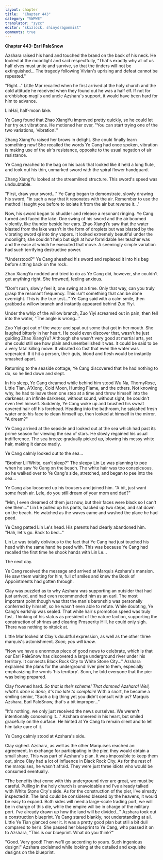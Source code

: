 ```yaml
---
layout: chapter
title:  "Chapter 443"
category: "VWPWE"
translator: "syzc"
editor: "skizlock, shinydragonmist"
comments: true
---
```


**Chapter 443: Earl PaleSnow**

Azshara raised his hand and touched the brand on the back of his neck. He looked at the moonlight and said respectfully, "That's exactly why all of us half elves must unite and survive, so that the tinders will not be extinguished... The tragedy following Vivian's uprising and defeat cannot be repeated."

"Right..." Little Mar recalled when he first arrived at the holy church and the cold attitude he received when they found out he was a half elf. If not for archbishop magi's and uncle Azshara's support, it would have been hard for him to advance.

LinHai, half-moon lake.

Ye Cang found that Zhao XiangYu improved pretty quickly, so he could let her try out vibrations. He motioned her over, "You can start trying one of the two variations, 'vibration'."

Zhang XiangYu raised her brows in delight. She could finally learn something new! She recalled the words Ye Cang had once spoken, vibration is making use of the air's resistance, opposite to the usual negation of air resistance.

Ye Cang reached to the bag on his back that looked like it held a long flute, and took out his thin, unmarked sword with the spiral flower handguard. 

Zhang XiangYu looked at the streamlined structure. This sword's speed was undoubtable.

"First, draw your sword..." Ye Cang began to demonstrate, slowly drawing his sword, "in such a way that it resonates with the air. Remember to use the method I taught you before to isolate it from the air but reverse it..."

Now, his sword began to shudder and release a resonant ringing. Ye Cang turned and faced the lake. One swing of his sword and the air boomed violently, like thunder beside her ears. Zhao XiangYu saw that the water blasted from the lake wasn’t in the form of droplets but was blasted by the vibrating sword qi into tiny vapors. It looked extremely beautiful under the moonlight; she couldn't help but sigh at how formidable her teacher was and the ease at which he executed that move. A seemingly simple variation had such terrifying destructive power.

"Understood?" Ye Cang sheathed his sword and replaced it into his bag before sitting back on the rock.

Zhao XiangYu nodded and tried to do as Ye Cang did, however, she couldn't get anything right. She frowned, feeling anxious.

"Don't rush, slowly feel it, one swing at a time. Only that way, can you truly grasp the resonant frequency. This isn't something that can be done overnight. This is the true test..." Ye Cang said with a calm smile, then grabbed a willow branch and instantly appeared behind Zuo Yiyi. 

Under the whip of the willow branch, Zuo Yiyi screamed out in pain, then fell into the water, "The angle is wrong..."

Zuo Yiyi got out of the water and spat out some that got in her mouth. She laughed bitterly in her heart. He could even discover that, wasn't he just guiding Zhao XiangYu? Although she wasn't very good at martial arts, yet she could still see how plain and unembellished it was. It could be said to be a very fatal killing move. It vibrated so fast that even the water was seperated. If it hit a person, their guts, blood and flesh would be instantly smashed apart.

Returning to the seaside cottage, Ye Cang discovered that he had nothing to do, so he lied down and slept.

In his sleep, Ye Cang dreamed while behind him stood Wu Na, ThornyRose, Little Tian, A'Xiong, Cold Moon, Hunting Flame, and the others. Not knowing why, he had to leave them one step at a time and throw himself into the darkness; an infinite darkness, without sound, without sight, he couldn't even feel himself. Suddenly, Ye Cang woke up and brushed his sweat covered hair off his forehead. Heading into the bathroom, he splashed fresh water onto his face to clean himself up, then looked at himself in the mirror. "A dream?"

Ye Cang arrived at the seaside and looked out at the sea which had past its prime season for viewing the sea of stars. He slowly regained his usual indifference. The sea breeze gradually picked up, blowing his messy white hair, making it dance madly.

Ye Cang calmly looked out to the sea...

"Brother Lil'White, can't sleep?" The sleepy Lin Le was planning to pee when he saw Ye Cang on the beach. The white hair was too conspicuous, so he walked over to Ye Cang's side, stretched, and began to pee into the sea...

Ye Cang also loosened up his trousers and joined him. "A bit, just want some fresh air. Lele, do you still dream of your mom and dad?"

"Mm, I even dreamed of them just now, but their faces were black so I can't see them..." Lin Le pulled up his pants, backed up two steps, and sat down on the beach. He watched as the waves came and washed the place he had peed. 

Ye Cang patted Lin Le's head. His parents had clearly abandoned him. "Hah, let's go. Back to bed..."

Lin Le was totally oblivious to the fact that Ye Cang had just touched his head with the same hand he peed with. This was because Ye Cang had recalled the first time he shook hands with Lin Le...

The next day.

Ye Cang received the message and arrived at Marquis Azshara's mansion. He saw them waiting for him, full of smiles and knew the Book of Appointments had gotten through.

Clay was puzzled as to why Azshara was supporting an outsider that had just arrived, and had even recommended him as an earl. The most important point though was that the man's baronship was personally conferred by himself, so he wasn't even able to refute. While doubting, Ye Cang's earlship was sealed. That white hair's promotion speed was truly fast. Thinking of his status as president of the nature faction, supporting the construction of shrines and clearing Prosperity Hill, he could only sigh. There was nothing to nitpick at.

Little Mar looked at Clay's doubtful expression, as well as the other three marquis's astonishment. *Soon, you will know.*

"Now we have a enormous piece of good news to celebrate, which is that our Earl PaleSnow has discovered a large underground river under his territory. It connects Black Rock City to White Stone City..." Azshara explained the plans for the underground river pier to them, especially emphasizing the words 'his territory'. Soon, he told everyone that the pier was being prepared. 

Clay frowned hard. *So that is their scheme! That damned Azshara! Well, what's done is done, it's too late to complain!* With a snort, he became a smiling senior, "Such a big thing yet you didn't consult with us? Marquis Azshara, Earl PaleSnow, that's a bit improper..."

"It's nothing, we only just received the news ourselves. We weren't intentionally concealing it..." Azshara sneered in his heart, but smiled gracefully on the surface. He hinted at Ye Cang to remain silent and to let him take care of it.

Ye Cang calmly stood at Azshara's side.

Clay sighed. Azshara, as well as the other Marquises reached an agreement. In exchange for participating in the pier, they would obtain a small share. This was part of Azshara's plan. It was impossible to keep them out, since Clay had a lot of influence in Black Rock City. As for the rest of the marquises, he wasn't afraid. They were just three idiots who would be consumed eventually.

"The benefits that come with this underground river are great, we must be careful. Pulling in the holy church is unavoidable and I've already talked with White Stone City's side. As for the construction of the pier, I've already inspected it. The land could be considered blessed by the heavens, it would be easy to expand. Both sides will need a large-scale trading port, we will be in charge of this die, while the empire will be in charge of the military port. I've already drawn up how the land will be divided..." Azshara took out a construction blueprint. Ye Cang stared blankly, not understanding at all. Little Ye Tian glanced over it. It was a pretty good plan but still a bit dull compared to her’s. She passed her blueprint to Ye Cang, who passed it on to Azshara, "This is our blueprint. What do you think?"

"Good. Very good! Then we'll go according to yours. Such ingenious design!" Azshara exclaimed while looking at the detailed and exquisite designs on the blueprint.
